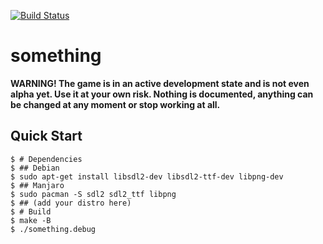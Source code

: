 [![Build Status](https://github.com/tsoding/something/workflows/CI/badge.svg)](https://github.com/tsoding/something/actions)

# something

**WARNING! The game is in an active development state and is not even
alpha yet. Use it at your own risk. Nothing is documented, anything
can be changed at any moment or stop working at all.**

## Quick Start

```console
$ # Dependencies
$ ## Debian
$ sudo apt-get install libsdl2-dev libsdl2-ttf-dev libpng-dev
$ ## Manjaro
$ sudo pacman -S sdl2 sdl2_ttf libpng
$ ## (add your distro here)
$ # Build
$ make -B
$ ./something.debug
```
